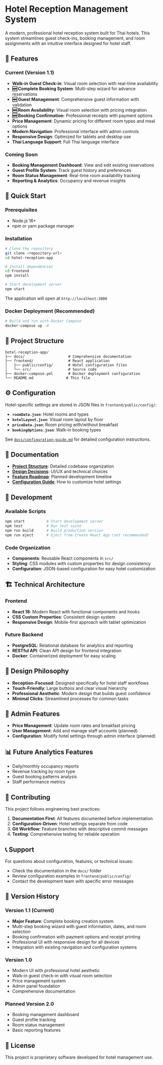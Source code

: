 # Hotel Reception Management System

A modern, professional hotel reception system built for Thai hotels. This system streamlines guest check-ins, booking management, and room assignments with an intuitive interface designed for hotel staff.

## 🏨 Features

### Current (Version 1.1)
- **Walk-in Guest Check-in**: Visual room selection with real-time availability
- **🆕 Complete Booking System**: Multi-step wizard for advance reservations
- **🆕 Guest Management**: Comprehensive guest information with validation
- **🆕 Room Availability**: Visual room selection with pricing integration
- **🆕 Booking Confirmation**: Professional receipts with payment options
- **Price Management**: Dynamic pricing for different room types and meal options  
- **Modern Navigation**: Professional interface with admin controls
- **Responsive Design**: Optimized for tablets and desktop use
- **Thai Language Support**: Full Thai language interface

### Coming Soon
- **Booking Management Dashboard**: View and edit existing reservations
- **Guest Profile System**: Track guest history and preferences
- **Room Status Management**: Real-time room availability tracking
- **Reporting & Analytics**: Occupancy and revenue insights

## 🚀 Quick Start

### Prerequisites
- Node.js 16+ 
- npm or yarn package manager

### Installation
```bash
# Clone the repository
git clone <repository-url>
cd hotel-reception-app

# Install dependencies
cd frontend
npm install

# Start development server
npm start
```

The application will open at `http://localhost:3000`

### Docker Deployment (Recommended)
```bash
# Build and run with Docker Compose
docker-compose up -d
```

## 📁 Project Structure

```
hotel-reception-app/
├── docs/                    # Comprehensive documentation
├── frontend/                # React application
│   ├── public/config/       # Hotel configuration files
│   └── src/                 # Source code
├── docker-compose.yml       # Docker deployment configuration
└── README.md               # This file
```

## ⚙️ Configuration

Hotel-specific settings are stored in JSON files in `frontend/public/config/`:

- **`roomData.json`**: Hotel rooms and types
- **`hotelLayout.json`**: Visual room layout by floor  
- **`priceData.json`**: Room pricing with/without breakfast
- **`bookingOptions.json`**: Walk-in booking types

See [`docs/configuration-guide.md`](./docs/configuration-guide.md) for detailed configuration instructions.

## 📖 Documentation

- **[Project Structure](./docs/project-structure.md)**: Detailed codebase organization
- **[Design Decisions](./docs/design-decisions.md)**: UI/UX and technical choices
- **[Feature Roadmap](./docs/feature-roadmap.md)**: Planned development timeline
- **[Configuration Guide](./docs/configuration-guide.md)**: How to customize hotel settings

## 🔧 Development

### Available Scripts
```bash
npm start          # Start development server
npm test           # Run test suite
npm run build      # Build production version
npm run eject      # Eject from Create React App (not recommended)
```

### Code Organization
- **Components**: Reusable React components in `src/`
- **Styling**: CSS modules with custom properties for design consistency
- **Configuration**: JSON-based configuration for easy hotel customization

## 🏗️ Technical Architecture

### Frontend
- **React 18**: Modern React with functional components and hooks
- **CSS Custom Properties**: Consistent design system
- **Responsive Design**: Mobile-first approach with tablet optimization

### Future Backend
- **PostgreSQL**: Relational database for analytics and reporting
- **RESTful API**: Clean API design for frontend integration
- **Docker**: Containerized deployment for easy scaling

## 🎨 Design Philosophy

- **Reception-Focused**: Designed specifically for hotel staff workflows
- **Touch-Friendly**: Large buttons and clear visual hierarchy
- **Professional Aesthetic**: Modern design that builds guest confidence
- **Minimal Clicks**: Streamlined processes for common tasks

## 🔐 Admin Features

- **Price Management**: Update room rates and breakfast pricing
- **User Management**: Add and manage staff accounts (planned)
- **Configuration**: Modify hotel settings through admin interface (planned)

## 📊 Future Analytics Features

- Daily/monthly occupancy reports
- Revenue tracking by room type
- Guest booking patterns analysis
- Staff performance metrics

## 🤝 Contributing

This project follows engineering best practices:

1. **Documentation First**: All features documented before implementation
2. **Configuration-Driven**: Hotel settings separate from code
3. **Git Workflow**: Feature branches with descriptive commit messages
4. **Testing**: Comprehensive testing for reliable operation

## 📞 Support

For questions about configuration, features, or technical issues:
- Check the documentation in the `docs/` folder
- Review configuration examples in `frontend/public/config/`
- Contact the development team with specific error messages

## 🔄 Version History

### Version 1.1 (Current)
- **Major Feature**: Complete booking creation system
- Multi-step booking wizard with guest information, dates, and room selection
- Booking confirmation with payment options and receipt printing
- Professional UI with responsive design for all devices
- Integration with existing navigation and configuration systems

### Version 1.0
- Modern UI with professional hotel aesthetic
- Walk-in guest check-in with visual room selection
- Price management system
- Admin panel foundation
- Comprehensive documentation

### Planned Version 2.0
- Booking management dashboard
- Guest profile tracking
- Room status management
- Basic reporting features

## 📜 License

This project is proprietary software developed for hotel management use.